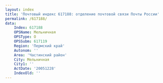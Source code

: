 ```yaml
---
layout: index
title: 'Почтовый индекс 617188: отделение почтовой связи Почты России'
permalink: /617188/
data:
    Index: 617188
    OPSName: Мельничная
    OPSType: О
    OPSSubm: 617119
    Region: 'Пермский край'
    Autonom: ''
    Area: 'Частинский район'
    City: Мельничная
    City1: ''
    ActDate: '20051228'
    IndexOld: ''
---
```

